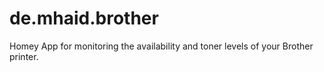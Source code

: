 # de.mhaid.brother
Homey App for monitoring the availability and toner levels of your Brother printer.
